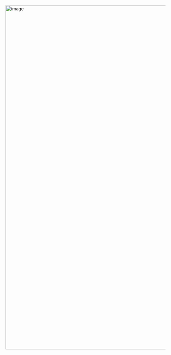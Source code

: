 <img width="1920" height="1080" alt="image" src="https://github.com/user-attachments/assets/66847a5f-4be5-4836-9509-8d1373e90412" />
